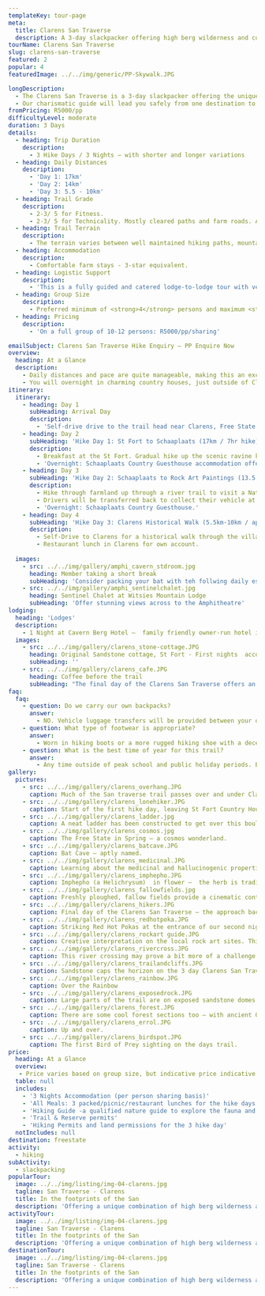 ```yaml
---
templateKey: tour-page
meta:
  title: Clarens San Traverse
  description: A 3-day slackpacker offering high berg wilderness and cultural treasures - San paintings, dinosaur fossils, fine restaurants, quirky art cafes and intriguing African folk-lore tales.
tourName: Clarens San Traverse
slug: clarens-san-traverse
featured: 2
popular: 4
featuredImage: ../../img/generic/PP-Skywalk.JPG

longDescription:
  - The Clarens San Traverse is a 3-day slackpacker offering the unique combination of high berg wilderness and cultural treasures. The area is famous for its landmark San paintings, well-preserved dinosaur fossils, fine restaurants, quirky art cafes and intriguing African folk-lore tales.
  - Our charismatic guide will lead you safely from one destination to the next whilst sharing his unique perspective on ancient culture and the stories of the people who once inhabited this valley.
fromPricing: R5000/pp
difficultyLevel: moderate
duration: 3 Days
details:
  - heading: Trip Duration
    description:
      - 3 Hike Days / 3 Nights – with shorter and longer variations
  - heading: Daily Distances
    description:
      - 'Day 1: 17km'
      - 'Day 2: 14km'
      - 'Day 3: 5.5 - 10km'
  - heading: Trail Grade
    description:
      - 2-3/ 5 for Fitness.
      - 2-3/ 5 for Technicality. Mostly cleared paths and farm roads. A few sections of off-camber grassy trails and a few steep ascents and descents.
  - heading: Trail Terrain
    description:
      - The terrain varies between well maintained hiking paths, mountain paths, ravine trails and rocky ridges.
  - heading: Accommodation
    description:
      - Comfortable farm stays - 3-star equivalent. 
  - heading: Logistic Support
    description:
      - 'This is a fully guided and catered lodge-to-lodge tour with vehicle back-up and daily luggage transfers. Return transfer (to collect own vehicles from start or finish) is included.'
  - heading: Group Size
    description:
      - Preferred minimum of <strong>4</strong> persons and maximum <strong>12-14 </strong>persons per group.
  - heading: Pricing
    description:
      - 'On a full group of 10-12 persons: R5000/pp/sharing'

emailSubject: Clarens San Traverse Hike Enquiry – PP Enquire Now
overview:
  heading: At a Glance
  description:
    - Daily distances and pace are quite manageable, making this an excellent trail for families and persons looking to test-out the trail waters.
    - You will overnight in charming country houses, just outside of Clarens. With meals, transfers and luggage transfers all arranged for, all you need to do is wake up and enjoy the golden-lit sandstone trails, so unique to this part of the world.
itinerary:
  itinerary:
    - heading: Day 1
      subHeading: Arrival Day
      description:
        - 'Self-drive drive to the trail head near Clarens, Free State.  Overnight: St Fort. The first night is at the trail head. Luxury country accommodation in the main houses offering twin/double en-suite.'
    - heading: Day 2
      subHeading: 'Hike Day 1: St Fort to Schaaplaats (17km / 7hr hike)'
      description:
        - Breakfast at the St Fort. Gradual hike up the scenic ravine kloof onto the high Basothu grasslands.
        - 'Overnight: Schaaplaats Country Guesthouse accommodation offering twin/double en-suite and communal bathrooms.'
    - heading: Day 3
      subHeading: 'Hike Day 2: Schaaplaats to Rock Art Paintings (13.5 km / 5 hr)'
      description:
        - Hike through farmland up through a river trail to visit a National Monument Rock Art cave paintings. Continue along the grassland ridge with dramatic views of Lesotho and the Caledon river.
        - Drivers will be transferred back to collect their vehicle at St Fort.
        - 'Overnight: Schaaplaats Country Guesthouse.'
    - heading: Day 4
      subHeading: 'Hike Day 3: Clarens Historical Walk (5.5km-10km / approx 2-4 hr hike)'
      description:
        - Self-Drive to Clarens for a historical walk through the village onto the circular trails of the Clarens Conservancy.
        - Restaurant lunch in Clarens for own account.
  
  images:
    - src: ../../img/gallery/amphi_cavern_stdroom.jpg
      heading: Member taking a short break
      subHeading: 'Consider packing your bat with teh follwing daily essentials'
    - src: ../../img/gallery/amphi_sentinelchalet.jpg
      heading: Sentinel Chalet at Witsies Mountain Lodge
      subHeading: 'Offer stunning views across to the Amphitheatre'
lodging:
  heading: 'Lodges'
  description:
    - 1 Night at Cavern Berg Hotel –  family friendly owner-run hotel in serene setting with plenty on the go. Standard rooms, but for just a little extra, upgrade to superior rooms with private gardens overlooking indigenous forest. Post hike night recommended - with a massage booking at the Forest Spa.
  images:
    - src: ../../img/gallery/clarens_stone-cottage.JPG
      heading: Original Sandstone cottage, St Fort - First nights  accomodation.
      subHeading: ''
    - src: ../../img/gallery/clarens_cafe.JPG
      heading: Coffee before the trail
      subHeading: "The final day of the Clarens San Traverse offers an opportunty to sample Claren's cafe culture"
faq:
  faq:
    - question: Do we carry our own backpacks?
      answer:
        - NO. Vehicle luggage transfers will be provided between your overight locations on this slackpacking trail.
    - question: What type of footwear is appropriate?
      answer:
        - Worn in hiking boots or a more rugged hiking shoe with a decent rubber sole.
    - question: What is the best time of year for this trail?
      answer:
        - Any time outside of peak school and public holiday periods. But April/May is when the cosmos is in flower .
gallery:
  pictures:
    - src: ../../img/gallery/clarens_overhang.JPG   
      caption: Much of the San traverse trail passes over and under Clarens Sandstone.
    - src: ../../img/gallery/clarens_lonehiker.JPG
      caption: Start of the first hike day, leaving St Fort Country House.
    - src: ../../img/gallery/clarens_ladder.jpg
      caption: A neat ladder has been constructed to get over this boulder.
    - src: ../../img/gallery/clarens_cosmos.jpg
      caption: The Free State in Spring – a cosmos wonderland.
    - src: ../../img/gallery/clarens_batcave.JPG
      caption: Bat Cave – aptly named.
    - src: ../../img/gallery/clarens_medicinal.JPG
      caption: Learning about the medicinal and hallucinogenic properties of some of interesting plant species along the way.
    - src: ../../img/gallery/clarens_imphepho.JPG
      caption: Imphepho (a Helichrysum)  in flower –  the herb is traditionally burnt to invoke, honour and placate the ancestors.
    - src: ../../img/gallery/clarens_fallowfields.jpg
      caption: Freshly ploughed, fallow fields provide a cinematic contrast to their surrounds.
    - src: ../../img/gallery/clarens_hikers.JPG
      caption: Final day of the Clarens San Traverse – the approach back to Clarens town.
    - src: ../../img/gallery/clarens_redhotpoka.JPG
      caption: Striking Red Hot Pokas at the entrance of our second nights accommodation. 
    - src: ../../img/gallery/clarens_rockart guide.JPG
      caption: Creative interpretation on the local rock art sites. This guide will take you on a whole new trip. 
    - src: ../../img/gallery/clarens_rivercross.JPG
      caption: This river crossing may prove a bit more of a challenge during Summer months.
    - src: ../../img/gallery/clarens_trailandcliffs.JPG   
      caption: Sandstone caps the horizon on the 3 day Clarens San Traverse Hiking trail.
    - src: ../../img/gallery/clarens_rainbow.JPG
      caption: Over the Rainbow 
    - src: ../../img/gallery/clarens_exposedrock.JPG
      caption: Large parts of the trail are on exposed sandstone domes.
    - src: ../../img/gallery/clarens_forest.JPG
      caption: There are some cool forest sections too – with ancient Ou hout trees.
    - src: ../../img/gallery/clarens_errol.JPG
      caption: Up and over.
    - src: ../../img/gallery/clarens_birdspot.JPG
      caption: The first Bird of Prey sighting on the days trail.
price:
  heading: At a Glance
  overview:
   - Price varies based on group size, but indicative price indicative price on a full group (10-12 persons) - R5000/pp
  table: null
  includes:
    - '3 Nights Accommodation (per person sharing basis)'
    - 'All Meals: 3 packed/picnic/restaurant lunches for the hike days and 3 dinners and breakfasts at the accommodation'
    - 'Hiking Guide -a qualified nature guide to explore the fauna and fauna with you on the trail'
    - 'Trail & Reserve permits'
    - 'Hiking Permits and land permissions for the 3 hike day'
  notIncludes: null
destination: freestate
activity:
  - hiking
subActivity:
  - slackpacking
popularTour:
  image: ../../img/listing/img-04-clarens.jpg
  tagline: San Traverse - Clarens
  title: In the footprints of the San
  description: 'Offering a unique combination of high berg wilderness and cultural treasures, the 3 day San Traverse in and around Clarens, Free State, will delight your finer senses.'
activityTour:
  image: ../../img/listing/img-04-clarens.jpg
  tagline: San Traverse - Clarens
  title: In the footprints of the San
  description: 'Offering a unique combination of high berg wilderness and cultural treasures, the 3 day San Traverse in and around Clarens, Free State, will delight your finer senses.'
destinationTour:
  image: ../../img/listing/img-04-clarens.jpg
  tagline: San Traverse - Clarens
  title: In the footprints of the San
  description: 'Offering a unique combination of high berg wilderness and cultural treasures, the 3 day San Traverse in and around Clarens, Free State, will delight your finer senses.'
---
```

